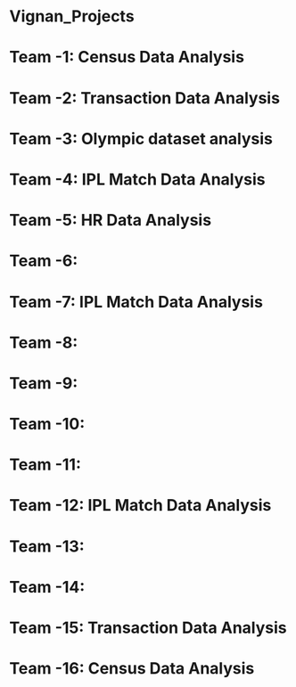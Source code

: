 # Vignan_Projects

# Team -1:  Census Data Analysis
# Team -2:  Transaction Data Analysis
# Team -3:  Olympic dataset analysis
# Team -4:  IPL Match Data Analysis
# Team -5:  HR Data Analysis
# Team -6:
# Team -7:  IPL Match Data Analysis
# Team -8:
# Team -9:
# Team -10:
# Team -11:
# Team -12: IPL Match Data Analysis
# Team -13:
# Team -14:
# Team -15: Transaction Data Analysis
# Team -16: Census Data Analysis
